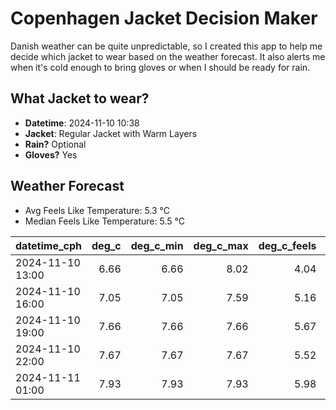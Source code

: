 
# Copenhagen Jacket Decision Maker

Danish weather can be quite unpredictable, so I created this app to help me decide which jacket to wear based on the weather forecast. 
It also alerts me when it's cold enough to bring gloves or when I should be ready for rain.

## What Jacket to wear?

- **Datetime**: 2024-11-10 10:38
- **Jacket**: Regular Jacket with Warm Layers
- **Rain?** Optional
- **Gloves?** Yes

## Weather Forecast
- Avg Feels Like Temperature: 5.3 °C
- Median Feels Like Temperature: 5.5 °C

| datetime_cph     |   deg_c |   deg_c_min |   deg_c_max |   deg_c_feels | weather   | wind   | rain   |
|:-----------------|--------:|------------:|------------:|--------------:|:----------|:-------|:-------|
| 2024-11-10 13:00 |    6.66 |        6.66 |        8.02 |          4.04 | Clouds    | Low    | None   |
| 2024-11-10 16:00 |    7.05 |        7.05 |        7.59 |          5.16 | Clouds    | Low    | None   |
| 2024-11-10 19:00 |    7.66 |        7.66 |        7.66 |          5.67 | Clouds    | Low    | None   |
| 2024-11-10 22:00 |    7.67 |        7.67 |        7.67 |          5.52 | Rain      | Low    | Low    |
| 2024-11-11 01:00 |    7.93 |        7.93 |        7.93 |          5.98 | Clouds    | Low    | None   |
        